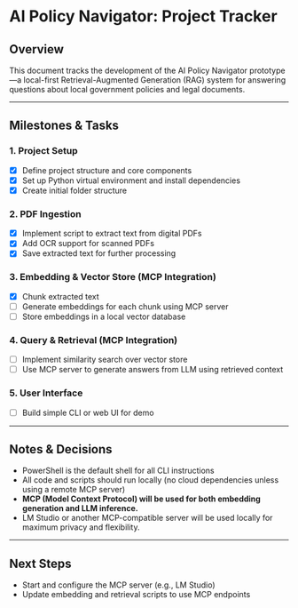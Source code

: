 # AI Policy Navigator: Project Tracker

## Overview
This document tracks the development of the AI Policy Navigator prototype—a local-first Retrieval-Augmented Generation (RAG) system for answering questions about local government policies and legal documents.

---

## Milestones & Tasks

### 1. Project Setup
- [x] Define project structure and core components
- [x] Set up Python virtual environment and install dependencies
- [x] Create initial folder structure

### 2. PDF Ingestion
- [x] Implement script to extract text from digital PDFs
- [x] Add OCR support for scanned PDFs
- [x] Save extracted text for further processing

### 3. Embedding & Vector Store (MCP Integration)
- [x] Chunk extracted text
- [ ] Generate embeddings for each chunk using MCP server
- [ ] Store embeddings in a local vector database

### 4. Query & Retrieval (MCP Integration)
- [ ] Implement similarity search over vector store
- [ ] Use MCP server to generate answers from LLM using retrieved context

### 5. User Interface
- [ ] Build simple CLI or web UI for demo

---

## Notes & Decisions
- PowerShell is the default shell for all CLI instructions
- All code and scripts should run locally (no cloud dependencies unless using a remote MCP server)
- **MCP (Model Context Protocol) will be used for both embedding generation and LLM inference.**
- LM Studio or another MCP-compatible server will be used locally for maximum privacy and flexibility.

---

## Next Steps
- Start and configure the MCP server (e.g., LM Studio)
- Update embedding and retrieval scripts to use MCP endpoints
